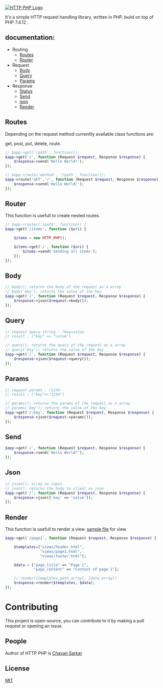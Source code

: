 
[![HTTP PHP Logo](https://i.ibb.co/9gZ7KhX/logo-03.png)](http://github.com/apu-hub/http-php/)

It's a simple HTTP request handling library, written in PHP.
build on top of PHP 7.4.12 .

## documentation:

- Routing
  - [Routes](#routes)
  - [Router](#router)
- Request
  - [Body](#body)
  - [Query](#query)
  - [Params](#params)
- Response
  - [Status](#status)
  - [Send](#send)
  - [json](#json)
  - [Render](#render)

## Routes

Depending on the request method currentlly available class functions are:

get, post, put, delete, route.

```php
// $app->get('/path', function());
$app->get('/', function (Request $request, Response $response) {
    $response->send('Hello World!');
});
```

```php
// $app->route('method', '/path', function());
$app->route('GET','/', function (Request $request, Response $response) {
    $response->send('Hello World!');
});
```

## Router

This function is usefull to create nested routes.

```php
// $app->router('/path', function() {
$app->get('/items', function ($uri) {

    $items = new HTTP_PHP();

    $items->get('/', function ($uri) {
        $items->send('Sending all items');
    });
});
```

## Body

```php
// body(); returns the body of the request as a array
// body('key'); returns the value of the key
$app->get('/', function (Request $request, Response $response) {
    $response->json($request->body());
});
```

## Query

```php
// request query string : ?key=value
// result : ["key" => "value"]

// query(); returns the query of the request as a array
// query('key'); returns the value of the key
$app->get('/', function (Request $request, Response $response) {
    $response->json($request->query());
});
```

## Params

```php
// request params : /1234
// result : ["key"=>"1234"]

// params(); returns the params of the request as a array
// params('key'); returns the value of the key
$app->get('/:key', function (Request $request, Response $response) {
    $response->json($request->params());
});
```

## Send

```php
$app->get('/', function (Request $request, Response $response) {
    $response->send('Hello World!');
});
```

## Json

```php
// jsson(); array as input
// json(); returns the body to client as json
$app->get('/', function (Request $request, Response $response) {
    $response->json(['key' => 'value']);
});
```

## Render

This function is usefull to render a view. [sample file](sample_file_location/) for view.

```php
$app->get('/page1', function (Request $request, Response $response) {

    $templates=["views/header.html",
                "views/page1.html",
                "views/footer.html"];

    $data = ["page_title" => "Page 1",
             "page_content" => "Content of page 1"];

    // render([templates_path_array], [data_array])
    $response->render($templates, $data);
});
```

# Contributing

This project is open-source, you can contribute to it by making a pull request or opening an issue.

## People

Author of HTTP PHP is [Chayan Sarkar](https://github.com/apu-hub/)

## License

[MIT](LICENSE)
